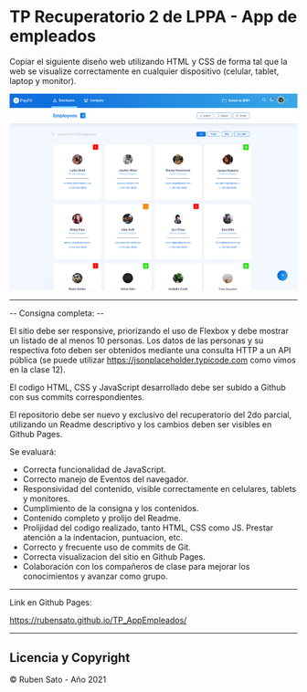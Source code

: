 # TP Recuperatorio 2 de LPPA - App de empleados

Copiar el siguiente diseño web utilizando HTML y CSS de forma tal que la web se visualize correctamente en cualquier dispositivo (celular, tablet, laptop y monitor).


![alt text](./img/TP_AppEmpleados.png)


---
-- Consigna completa: --

El sitio debe ser responsive, priorizando el uso de Flexbox y debe mostrar un listado de al menos 10 personas. Los datos de las personas y su respectiva foto deben ser obtenidos mediante una consulta HTTP a un API pública (se puede utilizar https://jsonplaceholder.typicode.com como vimos en la clase 12).



El codigo HTML, CSS y JavaScript desarrollado debe ser subido a Github con sus commits correspondientes.

El repositorio debe ser nuevo y exclusivo del recuperatorio del 2do parcial, utilizando un Readme descriptivo y los cambios deben ser visibles en Github Pages.

Se evaluará:

- Correcta funcionalidad de JavaScript.
- Correcto manejo de Eventos del navegador.
- Responsividad del contenido, visible correctamente en celulares, tablets y monitores.
- Cumplimiento de la consigna y los contenidos.
- Contenido completo y prolijo del Readme.
- Prolijidad del codigo realizado, tanto HTML, CSS como JS. Prestar atención a la indentacion, puntuacion, etc.
- Correcto y frecuente uso de commits de Git.
- Correcta visualizacion del sitio en Github Pages.
- Colaboración con los compañeros de clase para mejorar los conocimientos y avanzar como grupo.

---
Link en Github Pages:

https://rubensato.github.io/TP_AppEmpleados/

---
## Licencia y Copyright

© Ruben Sato - Año 2021
